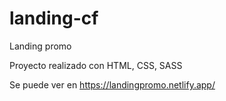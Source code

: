 # landing-cf
Landing promo 

Proyecto realizado con HTML, CSS, SASS

Se puede ver en https://landingpromo.netlify.app/
